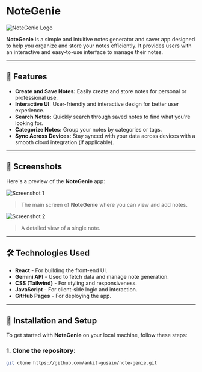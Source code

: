 # NoteGenie

![NoteGenie Logo](https://link-to-your-logo-image.com/logo.png)

**NoteGenie** is a simple and intuitive notes generator and saver app designed to help you organize and store your notes efficiently. It provides users with an interactive and easy-to-use interface to manage their notes.


---

## 🚀 Features

- **Create and Save Notes:** Easily create and store notes for personal or professional use.
- **Interactive UI:** User-friendly and interactive design for better user experience.
- **Search Notes:** Quickly search through saved notes to find what you're looking for.
- **Categorize Notes:** Group your notes by categories or tags.
- **Sync Across Devices:** Stay synced with your data across devices with a smooth cloud integration (if applicable).

---

## 📸 Screenshots

Here's a preview of the **NoteGenie** app:

![Screenshot 1](https://link-to-screenshot1.com/screenshot1.png)
> The main screen of **NoteGenie** where you can view and add notes.

![Screenshot 2](https://link-to-screenshot2.com/screenshot2.png)
> A detailed view of a single note.

---

## 🛠 Technologies Used

- **React** - For building the front-end UI.
- **Gemini API** - Used to fetch data and manage note generation.
- **CSS (Tailwind)** - For styling and responsiveness.
- **JavaScript** - For client-side logic and interaction.
- **GitHub Pages** - For deploying the app.

---

## 🔧 Installation and Setup

To get started with **NoteGenie** on your local machine, follow these steps:

### 1. Clone the repository:
```bash
git clone https://github.com/ankit-gusain/note-genie.git

